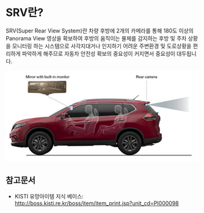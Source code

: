 # SRV란?
SRV(Super Rear View System)란 차량 후방에 2개의 카메라를 통해 180도 이상의 Panorama View 영상을 확보하여 후방의 움직이는 물체를 감지하는 후방 및 주차 상황을 모니터링 하는 시스템으로 사각지대거나 인지하기 어려운 주변환경 및 도로상황을 편리하게 파악하게 해주므로 자동차 안전성 확보의 중요성이 커지면서 중요성이 대두됩니다.

![ ](./images/SRV_Q1_1_1.PNG) 

## 참고문서
- KISTI 유망아이템 지식 베이스: http://boss.kisti.re.kr/boss/item/item_print.jsp?unit_cd=PI000098